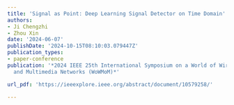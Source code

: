 ```yaml
---
title: 'Signal as Point: Deep Learning Signal Detector on Time Domain'
authors:
- Ji Chengzhi
- Zhou Xin
date: '2024-06-07'
publishDate: '2024-10-15T08:10:03.079447Z'
publication_types:
- paper-conference
publication: '*2024 IEEE 25th International Symposium on a World of Wireless, Mobile
  and Multimedia Networks (WoWMoM)*'

url_pdf: 'https://ieeexplore.ieee.org/abstract/document/10579258/'

---
```

